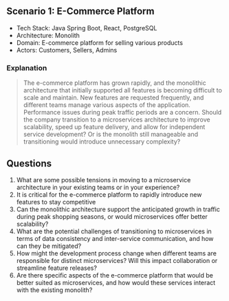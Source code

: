 ﻿## Scenario 1: E-Commerce Platform

* Tech Stack: Java Spring Boot, React, PostgreSQL
* Architecture: Monolith
* Domain: E-commerce platform for selling various products
* Actors: Customers, Sellers, Admins

### Explanation
> The e-commerce platform has grown rapidly, and the monolithic architecture that initially supported all features is becoming difficult to scale and maintain. New features are requested frequently, and different teams manage various aspects of the application. Performance issues during peak traffic periods are a concern. Should the company transition to a microservices architecture to improve scalability, speed up feature delivery, and allow for independent service development? Or is the monolith still manageable and transitioning would introduce unnecessary complexity?

## Questions

1. What are some possible tensions in moving to a microservice architecture in your existing teams or in your experience? 
2. It is critical for the e-commerce platform to rapidly introduce new features to stay competitive 
3. Can the monolithic architecture support the anticipated growth in traffic during peak shopping seasons, or would microservices offer better scalability? 
4. What are the potential challenges of transitioning to microservices in terms of data consistency and inter-service communication, and how can they be mitigated? 
5. How might the development process change when different teams are responsible for distinct microservices? Will this impact collaboration or streamline feature releases? 
6. Are there specific aspects of the e-commerce platform that would be better suited as microservices, and how would these services interact with the existing monolith?